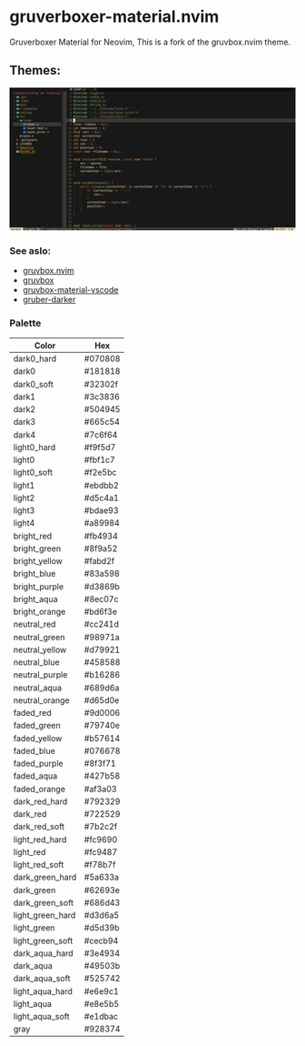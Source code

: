 # gruverboxer-material.nvim

Gruverboxer Material for Neovim, This is a fork of the gruvbox.nvim theme. 

## Themes:

![gruvbox-dark](./img/02.jpg)

### See aslo:

- [gruvbox.nvim](https://github.com/ellisonleao/gruvbox.nvim)
- [gruvbox](https://github.com/gruvbox-community/gruvbox)
- [gruvbox-material-vscode](https://github.com/sainnhe/gruvbox-material-vscode)
- [gruber-darker](https://github.com/rexim/gruber-darker-theme)

### Palette
| **Color** | Hex | 
|-----------------|------|
| dark0_hard                |   #070808   |                                          
| dark0                |   #181818   |                                           
| dark0_soft                |  #32302f    |        
| dark1                |  #3c3836    |
| dark2                |  #504945    |
| dark3                |  #665c54    |
| dark4                |  #7c6f64    |  
| light0_hard                |  #f9f5d7    |                                   
| light0                |  #fbf1c7    |
| light0_soft                |  #f2e5bc    |
| light1                |  #ebdbb2    |  
| light2                |  #d5c4a1    |
| light3                |  #bdae93    |
| light4                |  #a89984    |
| bright_red                |  #fb4934    |
| bright_green                |  #8f9a52    |
| bright_yellow                |  #fabd2f    |
| bright_blue                |  #83a598     |   
| bright_purple                |  #d3869b    |
| bright_aqua                |  #8ec07c    |
| bright_orange                |  #bd6f3e    |   
| neutral_red                |  #cc241d    |
| neutral_green                |  #98971a    | 
| neutral_yellow                | #d79921     | 
| neutral_blue                |  #458588    | 
| neutral_purple                | #b16286     |
| neutral_aqua                |  #689d6a    |
| neutral_orange                |  #d65d0e    |
| faded_red                |  #9d0006    |              
| faded_green                |  #79740e    |
| faded_yellow                |  #b57614    |  
| faded_blue                |  #076678    |
| faded_purple                |  #8f3f71    | 
| faded_aqua                |  #427b58    |
| faded_orange                |  #af3a03    | 
| dark_red_hard                |  #792329    |
| dark_red                |  #722529    |    
| dark_red_soft                |  #7b2c2f    |
| light_red_hard                |  #fc9690    |  
| light_red                |  #fc9487    |
| light_red_soft                |  #f78b7f   |
| dark_green_hard                |  #5a633a   |
| dark_green                |  #62693e    |
| dark_green_soft                |  #686d43    |  
| light_green_hard                |  #d3d6a5    |   
| light_green                |  #d5d39b    |  
| light_green_soft                |  #cecb94    |
| dark_aqua_hard                |  #3e4934   |
| dark_aqua                |  #49503b    |
| dark_aqua_soft                |  #525742    |
| light_aqua_hard                |  #e6e9c1    |
| light_aqua                |  #e8e5b5    | 
| light_aqua_soft                |  #e1dbac   |
| gray                |  #928374    |
   